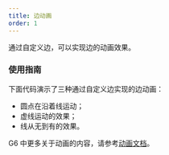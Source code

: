 ```yaml
---
title: 边动画
order: 1
---
```


通过自定义边，可以实现边的动画效果。

### 使用指南

下面代码演示了三种通过自定义边实现的边动画：

- 圆点在沿着线运动；
- 虚线运动的效果；
- 线从无到有的效果。

G6 中更多关于动画的内容，请参考[动画文档](/zh/docs/manual/advanced/animation-zh)。
